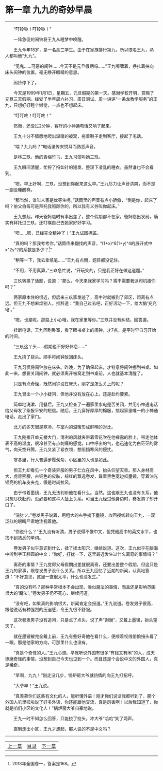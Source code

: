 # 第一章 九九的奇妙早晨
**************************************************

  “叮铃铃！叮铃铃！”

  一阵急促的闹铃将王九从睡梦中唤醒。

  王九今年18岁，是一名高三学生。由于在家族排行第九，所以取名王九，熟人都叫他“九九”。

  “见鬼……可恶的闹钟……今天不是元旦假期吗……”王九嘟囔着，挣扎着拍向床头闹钟的位置，毫无睁开眼睛的意思。

  闹铃停下了。

  今天是1999年1月1日，星期五，元旦假期的第一天。感谢学校开明，赏赐了元旦三天假期。经受了半年周六补习、周日测试、周一讲评“一条龙教学服务”的王九，只想好好睡个懒觉，一点也不想起床。

  “叮叮咚！叮叮咚！”

  然而，还没过2分钟，客厅的小神通电话又响了起来。

  王九十分不情愿地爬出温暖的被窝，拖着鞋子走到客厅，接起了电话。

  “喂？九九吗？”电话里传来悦耳而熟悉声音。

  是林三玖，他的青梅竹马，王九习惯叫她三玖。

  王九瞬间清醒，忙捋了捋如针的短发、整理下凌乱的睡衣。虽然谁也不会看到。

  “嗯，早上好啊，三玖。没想到你起来这么早。”王九尽力让声音清爽，而不是一副没睡醒样。

  “那当然，谁叫人家是优等生呢。”话筒里的声音有点小骄傲，“倒是你，起床了吗？伯父伯母可是拜托我照顾你的，所以我有义务叫你起床。”

  王九想起，昨天爸妈临时有事出差了，整个假期都不在家。爸妈临出发前，确实有拜托过三玖，还叮嘱自己去她家好好学习。

  “唔……嗯，已经完全精神了！”王九试图掩盖。

  “真的吗？那我考考你，”话筒传来翻找的声音，“(1+x)^8(1+y)^4的展开式中x^2y^2的系数是多少？[^math_quest]”

  “稍等一下，我去拿纸笔……”王九有点懵，题目都没记住。

  “不用，不用真算，”三玖急忙说，“开玩笑的，只是我正好在做这道题。”

  三玖转换了话题，说道：“那么，今天来我家学习吗？需不需要我派司机接你吗？”

  两家原本住的很近，但后来三玖家发迹了，高中时就搬到了郊区，距离有点远。但王九不想麻烦别人，推辞道：“我自己过去吧，正好活动一下，给大脑‘充充电’。”

  “嗯，也是呢。那路上小心哦，我在家里等你。”三玖并没有纠结，回答道。

  挂断电话，王九回到卧室，看了眼书桌上的闹钟，才7点，是平时早自习开始的时间。

  “三玖这丫头……假期也不好好休息……”

  王九挠了挠头。顺手将闹钟放回床头。

  王九习惯将闹钟放在床头。昨晚，为了确保起床，才特意将闹钟挪到书桌。如此一来，想要关闭闹钟，就必须离开被窝走到书桌前，人也就基本清醒了。

  只是有点奇怪，既然闹钟没在床头，刚才是怎么关上的呢？

  王九冒出一个小小疑问，但他并没有放在心上。还是赴约要紧。

  简单地洗漱、用餐后，王九又检查了一遍家里水电是否关闭，并用小神通电话给父母发了条报平安的短信。随后，王九穿好厚厚的棉服，揣起家里唯一的小神通电话，走出了家门。

  北方的冬天很是寒冷，与室内的温暖形成鲜明的对比。

  王九刚推开单元楼大门，清冽的风就夹带着雪花吹在他裸露的脸上，带走他体表不高的温度，很冷甚至有点刺痛的感觉。口中呼出的气，也迅速化为白茫茫的雾气，向天空升腾。王九又紧了紧衣领，想阻挡寒风的侵扰。

  寒冬里，行人普遍步履匆匆，小区里的人也是如此。

  但王九却看见一个奇装异服的男子伫立在风中，抬头仰望天空。那人身材高大，虎背熊腰，古铜色的皮肤，棕红的飘逸卷发，戴着黑色宽边框墨镜，穿着油光锃亮的机车皮夹克，很是时尚拉风。

  由于带着墨镜，王九无法判断他在看什么。当然，这也跟王九也没有关系，他只想尽快赴约，没必要和这种人扯上关系。可当王九经过他身边时，卷发男子却开口了。

  “浣犲ソ。”卷发男子说着，用粗大的右手摘下墨镜，收回视线转向王九，一双泛红的眼睛严肃地注视着他。

  “你说什么？”王九没有听清，男子说得不像中文，但凭他高中的英文水平，也找不到熟悉的单词。

  卷发男子似乎意识到什么，揉了揉太阳穴，继续说道。这次，王九似乎在脑海中听到字正腔圆的中文：“你好，打扰一下，这里最近发生过什么离奇的事情吗？”

  离奇的事情？王九觉得父母假期出差就很离奇，还要出差整个假期。但这只是王九的家事，跟卷发男子没什么关系。所以王九回忆了近期的新闻，认真地答道：“不好意思，这里一直很太平，什么也没发生。”

  “真的没有吗？那种平常根本不会出现、类似魔法的事情，而且还是影响范围很大的‘魔法’。”卷发男子仍不死心，继续问道。

  “没有吧，如果真的影响很大，新闻肯定会报道。”王九说道。卷发男子很高，跟他说话有种强烈的压迫感，令王九很不舒服。

  这次卷发男子没有追问，只是点了点头，说了声“谢谢”，又戴上墨镜，抬头望天了。

  就在墨镜被完全戴上前，王九有些好奇他在看什么，便顺着视线偷偷扭头看了一眼。那是他家的方向，可那里什么也没有。

  “真是个奇怪的人。”王九心想。早就听说外国有很多“有钱又有闲”的人，成天琢磨奇怪的事情，没想到自己今天也见到一个。而且还是个会说中文的外国人，真是稀奇。

  “早啊，九九！”刚走没几步，锅炉房大爷就热情的向王九打招呼。

  “大爷早！”王九说。

  “真羡慕你们这些有文化的人，能听懂外语！刚才你们说话我都听到了，那个外国人叽里呱啦说了好多外语，你还能跟他交流，真是厉害啊！以后我知道了，你就是咱们小区的文化人！”锅炉房大爷自豪地说。

  王九一时不知怎么回答，只能挠了挠头，冲大爷“哈哈”笑了两声。

  直到走出小区，王九才想起，那人说的不是中文吗？

[^math_quest]:2013年全国卷一，答案是168。

**************************************************

| | | |
|:-:|:-:|:-:|
|[上一章](000)|[目录](../index)|[下一章](002)|
